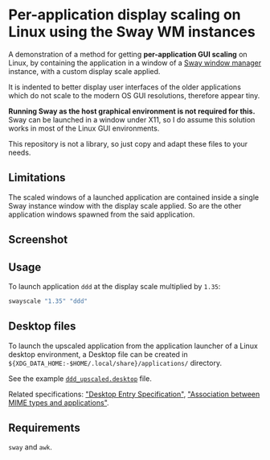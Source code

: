 # Per-application display scaling on Linux using the Sway WM instances

A demonstration of a method for getting **per-application GUI scaling** on Linux, by containing the application in a window of a [Sway window manager](https://swaywm.org/) instance, with a custom display scale applied.

It is indented to better display user interfaces of the older applications which do not scale to the modern OS GUI resolutions, therefore appear tiny.

**Running Sway as the host graphical environment is not required for this.** Sway can be launched in a window under X11, so I do assume this solution works in most of the Linux GUI environments.

This repository is not a library, so just copy and adapt these files to your needs.

## Limitations

The scaled windows of a launched application are contained inside a single Sway instance window with the display scale applied. So are the other application windows spawned from the said application.

## Screenshot

## Usage

To launch application `ddd` at the display scale multiplied by `1.35`:

```sh
swayscale "1.35" "ddd"
```

## Desktop files

To launch the upscaled application from the application launcher of a Linux desktop environment, a Desktop file can be created in `${XDG_DATA_HOME:-$HOME/.local/share}/applications/` directory.

See the example [`ddd_upscaled.desktop`](./.local/share/applications/ddd_upscaled.desktop) file.

Related specifications: ["Desktop Entry Specification"](https://specifications.freedesktop.org/desktop-entry-spec/latest/), ["Association between MIME types and applications"](https://specifications.freedesktop.org/mime-apps-spec/latest/).

## Requirements

`sway` and `awk`.
